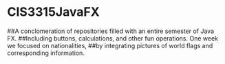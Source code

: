# CIS3315JavaFX
##A conclomeration of repositories filled with an entire semester of Java FX.
##Including buttons, calculations, and other fun operations. One week we focused on nationalities, 
##by integrating pictures of world flags and corresponding information. 

